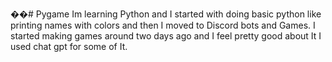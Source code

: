��#   P y g a m e 
Im learning Python and I started with doing basic python like printing names with colors and then I moved to Discord bots and Games. I started making games around two days ago and I feel pretty good about It I used chat gpt for some of It.
 
 
